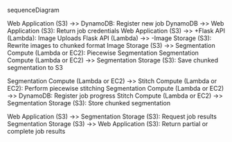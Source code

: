 sequenceDiagram

Web Application (S3) ->> DynamoDB: Register new job
DynamoDB ->> Web Application (S3): Return job credentials
Web Application (S3) ->> +Flask API (Lambda): Image Uploads
Flask API (Lambda) ->> -Image Storage (S3): Rewrite images to chunked format
Image Storage (S3) ->> Segmentation Compute (Lambda or EC2): Piecewise Segmentation
Segmentation Compute (Lambda or EC2) ->> Segmentation Storage (S3): Save chunked segmentation to S3

Segmentation Compute (Lambda or EC2) ->> Stitch Compute (Lambda or EC2): Perform piecewise stitching
Segmentation Compute (Lambda or EC2) ->> DynamoDB: Register job progress
Stitch Compute (Lambda or EC2) ->> Segmentation Storage (S3): Store chunked segmentation

Web Application (S3) ->> Segmentation Storage (S3): Request job results
Segmentation Storage (S3) ->> Web Application (S3): Return partial or complete job results

